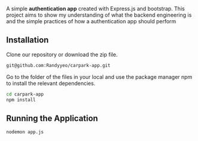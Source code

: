 A simple **authentication app** created with Express.js and bootstrap. This project aims to show my understanding of what the backend engineering is and the simple practices
of how a authentication app should perform


## Installation

Clone our repository or download the zip file.

```bash
git@github.com:Randyyeo/carpark-app.git
```

Go to the folder of the files in your local and use the package manager npm to install the relevant dependencies.

```bash
cd carpark-app
npm install 
```

## Running the Application 

```bash
nodemon app.js
```

